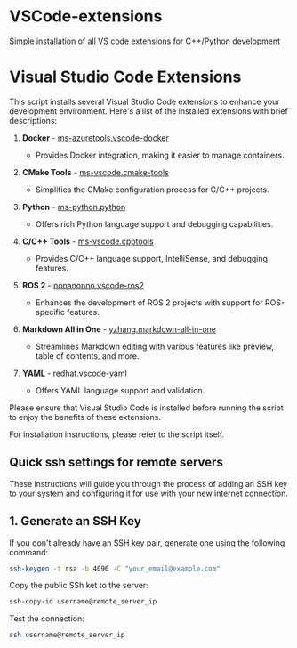 # VSCode-extensions
Simple installation of all VS code extensions for C++/Python development

# Visual Studio Code Extensions

This script installs several Visual Studio Code extensions to enhance your development environment. Here's a list of the installed extensions with brief descriptions:

1. **Docker** - [ms-azuretools.vscode-docker](https://marketplace.visualstudio.com/items?itemName=ms-azuretools.vscode-docker)
   - Provides Docker integration, making it easier to manage containers.

2. **CMake Tools** - [ms-vscode.cmake-tools](https://marketplace.visualstudio.com/items?itemName=ms-vscode.cmake-tools)
   - Simplifies the CMake configuration process for C/C++ projects.

3. **Python** - [ms-python.python](https://marketplace.visualstudio.com/items?itemName=ms-python.python)
   - Offers rich Python language support and debugging capabilities.

4. **C/C++ Tools** - [ms-vscode.cpptools](https://marketplace.visualstudio.com/items?itemName=ms-vscode.cpptools)
   - Provides C/C++ language support, IntelliSense, and debugging features.

5. **ROS 2** - [nonanonno.vscode-ros2](https://marketplace.visualstudio.com/items?itemName=nonanonno.vscode-ros2)
   - Enhances the development of ROS 2 projects with support for ROS-specific features.

6. **Markdown All in One** - [yzhang.markdown-all-in-one](https://marketplace.visualstudio.com/items?itemName=yzhang.markdown-all-in-one)
   - Streamlines Markdown editing with various features like preview, table of contents, and more.

7. **YAML** - [redhat.vscode-yaml](https://marketplace.visualstudio.com/items?itemName=redhat.vscode-yaml)
   - Offers YAML language support and validation.

Please ensure that Visual Studio Code is installed before running the script to enjoy the benefits of these extensions.

For installation instructions, please refer to the script itself.

## Quick ssh settings for remote servers

These instructions will guide you through the process of adding an SSH key to your system and configuring it for use with your new internet connection.

## 1. Generate an SSH Key

If you don't already have an SSH key pair, generate one using the following command:

```bash
ssh-keygen -t rsa -b 4096 -C "your_email@example.com"
```

Copy the public SSh ket to the server:

```bash
ssh-copy-id username@remote_server_ip
```

Test the connection:

```bash
ssh username@remote_server_ip
```
